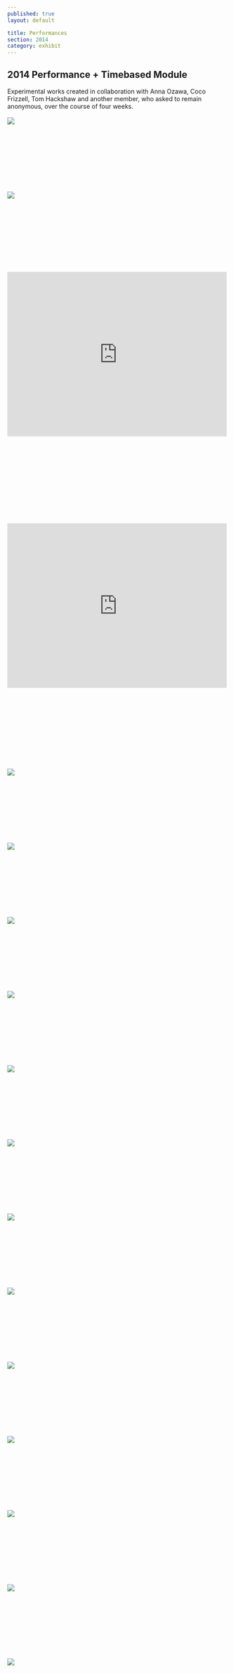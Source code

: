 ```yaml
---
published: true
layout: default

title: Performances
section: 2014
category: exhibit
---
```

 
## 2014 Performance + Timebased Module

Experimental works created in collaboration with Anna Ozawa, Coco Frizzell, Tom Hackshaw and another member, who asked to remain anonymous, over the course of four weeks.
<br>
<br>
<img src="https://i.imgur.com/pI4m6K8l.png">
<br><br>
<br><br>
<br><br>
<br><br>
<br><br>
<img src="https://i.imgur.com/cgBl1Uil.png">
<br><br>
<br><br>
<br><br>
<br><br>
<br><br>

<iframe src="https://player.vimeo.com/video/90084341" width="500" height="375" frameborder="0" webkitallowfullscreen mozallowfullscreen allowfullscreen></iframe> 

<br><br>
<br><br>
<br><br>
<br><br>
<br><br>

<iframe src="https://player.vimeo.com/video/89275866" width="500" height="375" frameborder="0" webkitallowfullscreen mozallowfullscreen allowfullscreen></iframe> 

<br><br>
<br><br>
<br><br>
<br><br>
<br><br>
<img src="https://i.imgur.com/getVv84.jpg">
<br><br>
<br><br>
<br><br>
<br><br>
<br><br>
<img src="https://i.imgur.com/xfsfiR9.jpg">
<br><br>
<br><br>
<br><br>
<br><br>
<br><br>
<img src="https://i.imgur.com/piHOmf6l.jpg">
<br><br>
<br><br>
<br><br>
<br><br>
<br><br>
<img src="https://i.imgur.com/MOZZJqLl.jpg">
<br><br>
<br><br>
<br><br>
<br><br>
<br><br>
<img src="https://i.imgur.com/IzwiTKDl.jpg">
<br><br>
<br><br>
<br><br>
<br><br>
<br><br>
<img src="https://i.imgur.com/CwCpNMkl.jpg">
<br><br>
<br><br>
<br><br>
<br><br>
<br><br>
<img src="https://i.imgur.com/IYj0ywGl.jpg">
<br><br>
<br><br>
<br><br>
<br><br>
<br><br>
<img src="https://i.imgur.com/TejcttYl.jpg">
<br><br>
<br><br>
<br><br>
<br><br>
<br><br>
<img src="https://i.imgur.com/p5I7umxl.png">
<br><br>
<br><br>
<br><br>
<br><br>
<br><br>
<img src="https://i.imgur.com/k6d9w7Wl.jpg">
<br><br>
<br><br>
<br><br>
<br><br>
<br><br>
<img src="https://i.imgur.com/vB37GGTl.jpg">
<br><br>
<br><br>
<br><br>
<br><br>
<br><br>
<img src="https://i.imgur.com/ZBFjNWol.jpg">
<br><br>
<br><br>
<br><br>
<br><br>
<br><br>
<img src="https://i.imgur.com/23Vqgwkl.jpg">
<br><br>
<br><br>
<br><br>
<br><br>
<br><br>
<img src="https://i.imgur.com/2fptjd1l.jpg">
<br><br>
<br><br>
<br><br>
<br><br>
<br><br>
<img src="https://i.imgur.com/nMud28Tl.jpg">
<br><br>
<br><br>
<br><br>
<br><br>
<br><br>
<img src="https://i.imgur.com/U6wh17Al.png">
<br><br>
<br><br>
<br><br>
<br><br>
<br><br>
<img src="https://i.imgur.com/d1yHhJcl.jpg">
<br><br>
<br><br>
<br><br>
<br><br>
<br><br>
<img src="https://i.imgur.com/dfLCbpnl.png">

